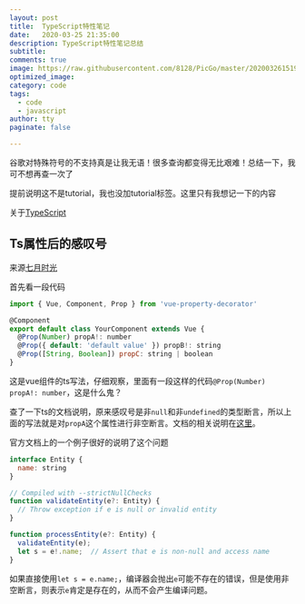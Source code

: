 ```yaml
---
layout: post
title:  TypeScript特性笔记
date:   2020-03-25 21:35:00
description: TypeScript特性笔记总结
subtitle:
comments: true
image: https://raw.githubusercontent.com/8128/PicGo/master/20200326151932.png
optimized_image:
category: code
tags:
  - code
  - javascript
author: tty
paginate: false

---
```


谷歌对特殊符号的不支持真是让我无语！很多查询都变得无比艰难！总结一下，我可不想再查一次了

提前说明这不是tutorial，我也没加tutorial标签。这里只有我想记一下的内容

关于[TypeScript](https://ts.xcatliu.com/)

## Ts属性后的感叹号

来源[七月时光](https://www.leevii.com/2018/10/what-does-the-exclamation-point-behind-the-ts-attribute-mean.html)

首先看一段代码

```js
import { Vue, Component, Prop } from 'vue-property-decorator'

@Component
export default class YourComponent extends Vue {
  @Prop(Number) propA!: number
  @Prop({ default: 'default value' }) propB!: string
  @Prop([String, Boolean]) propC: string | boolean
}
```

这是vue组件的ts写法，仔细观察，里面有一段这样的代码`@Prop(Number) propA!: number`，这是什么鬼？

查了一下ts的文档说明，原来感叹号是非`null`和非`undefined`的类型断言，所以上面的写法就是对`propA`这个属性进行非空断言。文档的相关说明在[这里](https://github.com/Microsoft/TypeScript/wiki/What's-new-in-TypeScript#non-null-assertion-operator)。

官方文档上的一个例子很好的说明了这个问题

```js
interface Entity {
  name: string
}

// Compiled with --strictNullChecks
function validateEntity(e?: Entity) {
  // Throw exception if e is null or invalid entity
}

function processEntity(e?: Entity) {
  validateEntity(e);
  let s = e!.name;  // Assert that e is non-null and access name
}
```

如果直接使用`let s = e.name;`，编译器会抛出`e`可能不存在的错误，但是使用非空断言，则表示`e`肯定是存在的，从而不会产生编译问题。